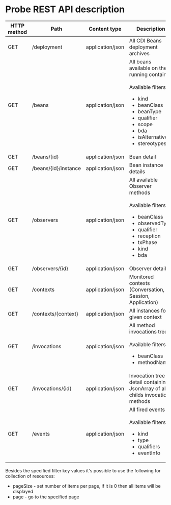 Probe REST API description
==========================

| HTTP method | Path          | Content type | Description |
|------------|---------------|--------------|--------------|
| GET | /deployment | application/json | All CDI Beans deployment archives |
| GET | /beans      | application/json | All beans available on the running container <br/><br/> Available filters: <ul><li>kind</li><li>beanClass</li><li>beanType</li><li>qualifier</li><li>scope</li><li>bda</li><li>isAlternative</li><li>stereotypes</li></ul>|
| GET | /beans/{id} | application/json | Bean detail |
| GET | /beans/{id}/instance | application/json | Bean instance details |
| GET | /observers | application/json |All available Observer methods <br/><br/> Available filters: <ul><li>beanClass</li><li>observedType</li><li>qualifier</li><li>reception</li><li>txPhase</li><li>kind</li><li>bda</li></ul>|
| GET | /observers/{id} |application/json | Observer detail||
| GET | /contexts | application/json |Monitored contexts (Conversation, Session, Application)|
| GET | /contexts/{context}| application/json  |All instances for given context|
| GET | /invocations | application/json |All method invocations trees <br/><br/> Available filters: <ul><li>beanClass</li><li>methodName</li></ul>|
| GET | /invocations/{id} | application/json | Invocation tree detail containing JsonArray of all childs invocation methods|
| GET | /events | application/json | All fired events <br/><br/> Available filters:<ul><li>kind</li><li>type</li><li>qualifiers</li><li>eventInfo</li></ul>|

Besides the specified filter key values it's possible to use the following for collection of resources:
* pageSize - set number of items per page, if it is 0 then all items will be displayed 
* page - go to the specified page





